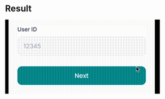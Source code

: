# Result
![Alt text](https://github.com/KananAbilzada/KVTextField/blob/main/Screen%20Recording%202022-11-01%20at%2014.45.16.gif?raw=true)

